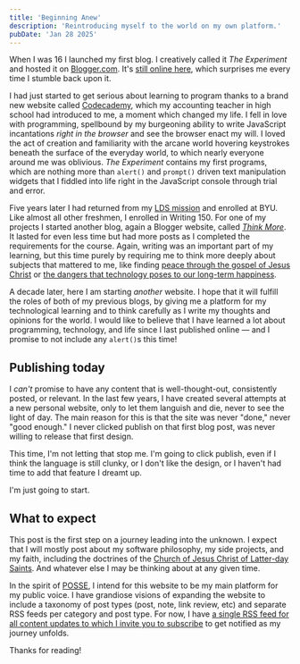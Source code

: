 ```yaml
---
title: 'Beginning Anew'
description: 'Reintroducing myself to the world on my own platform.'
pubDate: 'Jan 28 2025'
---
```


When I was 16 I launched my first blog. I creatively called it _The Experiment_ and hosted it on
[Blogger.com](https://www.blogger.com/about/). It's [still online here](https://kennethexpnum1.blogspot.com/), which
surprises me every time I stumble back upon it.

I had just started to get serious about learning to program thanks to a brand new website
called [Codecademy](https://www.codecademy.com/), which my accounting teacher in high school had introduced to me, a
moment which changed my life. I fell in love with programming, spellbound by my burgeoning ability to write JavaScript
incantations _right in the browser_ and see the browser enact my will. I loved the act of creation and
familiarity with the arcane world hovering keystrokes beneath the surface of the everyday world, to which
nearly everyone around me was oblivious. _The Experiment_ contains my first programs, which are nothing more than
`alert()` and `prompt()` driven text manipulation widgets that I fiddled into life right in the JavaScript console
through trial and error.

Five years later I had returned from my [LDS mission](https://newsroom.churchofjesuschrist.org/article/mission) and
enrolled at BYU. Like almost all other freshmen, I enrolled in Writing 150. For one of my projects I started another
blog, again a Blogger website, called _[Think More](https://learnthinklive.blogspot.com/)_. It lasted for even less time
but had more posts as I completed the requirements for the course. Again, writing was an important part of my learning,
but this time purely by requiring me to think more deeply about subjects that mattered to me, like
finding [peace through the gospel of Jesus Christ](https://learnthinklive.blogspot.com/2016/11/my-personal-narrative-finding-peace.html)
or [the dangers that technology poses to our long-term happiness](https://learnthinklive.blogspot.com/2016/09/your-technological-reality.html).

A decade later, here I am starting _another_ website. I hope that it will fulfill the roles of both of my
previous blogs, by giving me a platform for my technological learning and to think carefully as I write my thoughts and
opinions for the world. I would like to believe that I have learned a lot about programming, technology, and life since I
last published online &mdash; and I promise to not include any `alert()`s this time!

## Publishing today

I _can't_ promise to have any content that is well-thought-out, consistently posted, or relevant. In the last
few years, I have created several attempts at a new personal website, only to let them languish and die, never to see
the light of day. The main reason for this is that the site was never "done," never "good enough." I never clicked
publish on that first blog post, was never willing to release that first design.

This time, I'm not letting that stop me. I'm going to click publish, even if I think the language is still clunky, or I
don't like the design, or I haven't had time to add that feature I dreamt up.

I'm just going to start.

## What to expect

This post is the first step on a journey leading into the unknown. I expect that I will mostly post about my software
philosophy, my side projects, and my faith, including the doctrines of
the [Church of Jesus Christ of Latter-day Saints](https://churchofjesuschrist.org). And whatever else I may be thinking
about at any given time.

In the spirit of [POSSE](https://indieweb.org/POSSE), I intend for this website to be my main platform for my public
voice. I have grandiose visions of expanding the website to include a taxonomy of post types (post, note, link review,
etc) and separate RSS feeds per category and post type. For now, I
have [a single RSS feed for all content updates to which I invite you to subscribe](/rss.xml) to get notified as my
journey unfolds.

Thanks for reading!
